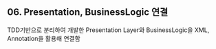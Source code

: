 ## 06. Presentation, BusinessLogic 연결

TDD기반으로 분리하여 개발한 Presentation Layer와
BusinessLogic을 XML, Annotation을 활용해 연결함